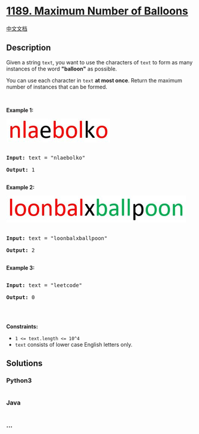 # [1189. Maximum Number of Balloons](https://leetcode.com/problems/maximum-number-of-balloons)

[中文文档](/solution/1100-1199/1189.Maximum%20Number%20of%20Balloons/README.md)

## Description

<p>Given a string&nbsp;<code>text</code>, you want to use the characters of&nbsp;<code>text</code>&nbsp;to form as many instances of the word <strong>&quot;balloon&quot;</strong> as possible.</p>

<p>You can use each character in <code>text</code> <strong>at most once</strong>. Return the maximum number of instances that can be formed.</p>

<p>&nbsp;</p>

<p><strong>Example 1:</strong></p>

![](./images/1536_ex1_upd.jpeg)

<pre>

<strong>Input:</strong> text = &quot;nlaebolko&quot;

<strong>Output:</strong> 1

</pre>

<p><strong>Example 2:</strong></p>

![](./images/1536_ex2_upd.jpeg)

<pre>

<strong>Input:</strong> text = &quot;loonbalxballpoon&quot;

<strong>Output:</strong> 2

</pre>

<p><strong>Example 3:</strong></p>

<pre>

<strong>Input:</strong> text = &quot;leetcode&quot;

<strong>Output:</strong> 0

</pre>

<p>&nbsp;</p>

<p><strong>Constraints:</strong></p>

<ul>
	<li><code>1 &lt;= text.length &lt;= 10^4</code></li>
	<li><code>text</code>&nbsp;consists of lower case English letters only.</li>
</ul>

## Solutions

<!-- tabs:start -->

### **Python3**

```python

```

### **Java**

```java

```

### **...**

```

```

<!-- tabs:end -->
